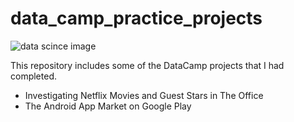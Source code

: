 # data_camp_practice_projects
<p><img src="https://encrypted-tbn0.gstatic.com/images?q=tbn:ANd9GcRC8HANyrfBocSNVjAdsljSIpeVT0ajyicSs86_9GclsZrpEGnY&s" alt="data scince image"></p>
This repository includes some of the DataCamp projects that I had completed. 

- Investigating Netflix Movies and Guest Stars in The Office
- The Android App Market on Google Play

